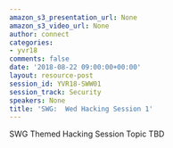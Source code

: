 ```yaml
---
amazon_s3_presentation_url: None
amazon_s3_video_url: None
author: connect
categories:
- yvr18
comments: false
date: '2018-08-22 09:00:00+00:00'
layout: resource-post
session_id: YVR18-SWW01
session_track: Security
speakers: None
title: 'SWG:  Wed Hacking Session 1'
---
```


SWG Themed Hacking Session Topic TBD